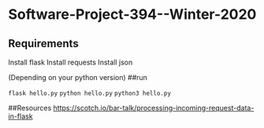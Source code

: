 # Software-Project-394--Winter-2020

## Requirements
Install flask
Install requests
Install json


(Depending on your python version)
##run

```flask hello.py```
```python hello.py```
```python3 hello.py```

##Resources
https://scotch.io/bar-talk/processing-incoming-request-data-in-flask


